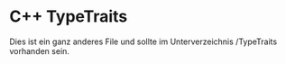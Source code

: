 # C++ TypeTraits

Dies ist ein ganz anderes File und sollte im Unterverzeichnis /TypeTraits vorhanden sein.
